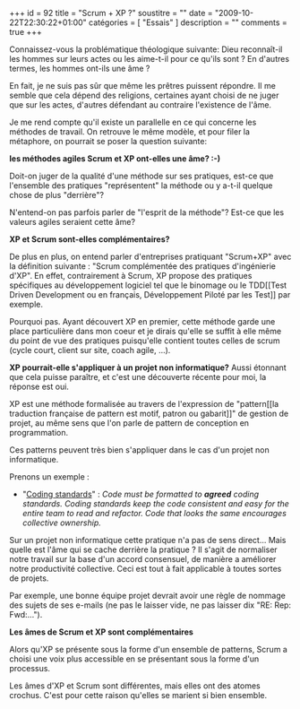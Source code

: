 +++
id = 92
title = "Scrum + XP ?"
soustitre = ""
date = "2009-10-22T22:30:22+01:00"
catégories = [ "Essais" ]
description = ""
comments = true
+++

<div class="chapo"></div>

Connaissez-vous la problématique théologique suivante:
Dieu reconnaît-il les hommes sur leurs actes ou les aime-t-il pour ce qu'ils sont&nbsp;? En d'autres termes, les hommes ont-ils une âme&nbsp;?

En fait, je ne suis pas sûr que même les prêtres puissent répondre. Il me semble que cela dépend des religions, certaines ayant choisi de ne juger que sur les actes, d'autres défendant au contraire l'existence de l'âme.

Je me rend compte qu'il existe un parallelle en ce qui concerne les méthodes de travail. On retrouve le même modèle, et pour filer la métaphore, on pourrait se poser la question suivante:

**les méthodes agiles Scrum et XP ont-elles une âme?&nbsp;:-)**

Doit-on juger de la qualité d'une méthode sur ses pratiques, est-ce que l'ensemble des pratiques "représentent" la méthode ou y a-t-il quelque chose de plus "derrière"?

N'entend-on pas parfois parler de "l'esprit de la méthode"? Est-ce que les valeurs agiles seraient cette âme?

**XP et Scrum sont-elles complémentaires?**

De plus en plus, on entend parler d'entreprises pratiquant "Scrum+XP" avec la définition suivante&nbsp;: "Scrum complémentée des pratiques d'ingénierie d'XP".
En effet, contrairement à Scrum, XP propose des pratiques spécifiques au développement logiciel tel que le binomage ou le TDD[[Test Driven Development ou en français, Développement Piloté par les Test]] par exemple.

Pourquoi pas. Ayant découvert XP en premier, cette méthode garde une place particulière dans mon coeur et je dirais qu'elle se suffit à elle même du point de vue des pratiques puisqu'elle contient toutes celles de scrum (cycle court, client sur site, coach agile, ...).

**XP pourrait-elle s'appliquer à un projet non informatique?**
Aussi étonnant que cela puisse paraître, et c'est une découverte récente pour moi, la réponse est oui.

XP est une méthode formalisée au travers de l'expression de "pattern[[la traduction française de pattern est motif, patron ou gabarit]]" de gestion de projet, au même sens que l'on parle de pattern de conception en programmation.

Ces patterns peuvent très bien s'appliquer dans le cas d'un projet non informatique. 

Prenons un exemple&nbsp;:

- "[Coding standards](http://www.extremeprogramming.org/rules/standards.html)"&nbsp;: _Code must be formatted to **agreed** coding standards. Coding standards keep the code consistent and easy for the entire team to read and refactor. Code that looks the same encourages collective ownership._

Sur un projet non informatique cette pratique n'a pas de sens direct...
Mais quelle est l'âme qui se cache derrière la pratique&nbsp;? Il s'agit de normaliser notre travail sur la base d'un accord consensuel, de manière a améliorer notre productivité collective. Ceci est tout à fait applicable à toutes sortes de projets.

Par exemple, une bonne équipe projet devrait avoir une règle de nommage des sujets de ses e-mails (ne pas le laisser vide, ne pas laisser dix "RE: Rep: Fwd:...").

**Les âmes de Scrum et XP sont complémentaires**

Alors qu'XP se présente sous la forme d'un ensemble de patterns, Scrum a choisi une voix plus accessible en se présentant sous la forme d'un processus.

Les âmes d'XP et Scrum sont différentes, mais elles ont des atomes crochus. C'est pour cette raison qu'elles se marient si bien ensemble.